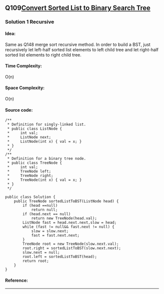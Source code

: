 ## Q109[Convert Sorted List to Binary Search Tree](https://leetcode.com/problems/convert-sorted-list-to-binary-search-tree/) 

### Solution 1 Recursive
#### Idea:
Same as Q148 merge sort recursive method.
In order to build a BST, just recursively let left-half sorted list elements to left child tree and let right-half sorted list elements to right child tree. 
#### Time Complexity: 
O(n)
#### Space Complexity:
O(n)
#### Source code:
```
/**
 * Definition for singly-linked list.
 * public class ListNode {
 *     int val;
 *     ListNode next;
 *     ListNode(int x) { val = x; }
 * }
 */
/**
 * Definition for a binary tree node.
 * public class TreeNode {
 *     int val;
 *     TreeNode left;
 *     TreeNode right;
 *     TreeNode(int x) { val = x; }
 * }
 */
 
public class Solution {
    public TreeNode sortedListToBST(ListNode head) {
        if (head ==null)
            return null;
        if (head.next == null)
            return new TreeNode(head.val);
        ListNode fast = head.next.next,slow = head;
        while (fast != null&& fast.next != null) {
            slow = slow.next;
            fast = fast.next.next;
        }
        TreeNode root = new TreeNode(slow.next.val);
        root.right = sortedListToBST(slow.next.next);
        slow.next = null;
        root.left = sortedListToBST(head);
        return root;
    }
}
```
#### Reference:

---

